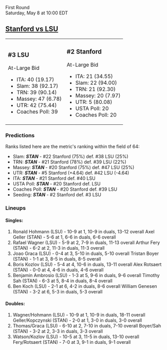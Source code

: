 First Round  
Saturday, May 8 at 10:00 EDT
## [Stanford vs LSU](https://www.ncaa.com/game/5833379) 

<table><tr><td>  

### #3 LSU  

At-Large Bid  
- ITA: 40 (19.17)  
- Slam: 38 (92.17)  
- TRN: 39 (90.14)  
- Massey: 47 (6.78)  
- UTR: 42 (75.44)  
- Coaches Poll: 39  

</td><td>  

### #2 Stanford  

At-Large Bid  
- ITA: 21 (34.55)  
- Slam: 22 (94.00)  
- TRN: 21 (92.30)  
- Massey: 20 (7.97)  
- UTR: 5 (80.08)  
- USTA Poll: 20  
- Coaches Poll: 20  

</td></tr></table>  

 ### Predictions  

Ranks listed here are the metric's ranking within the field of 64:  
- Slam: ***STAN*** - #22 Stanford (75%) def. #38 LSU (25%)  
- TRN: ***STAN*** - #21 Stanford (78%) def. #39 LSU (22%)  
- Massey: ***STAN*** - #20 Stanford (75%) def. #47 LSU (25%)  
- UTR: ***STAN*** - #5 Stanford (+4.64) def. #42 LSU (-4.64)  
- ITA: ***STAN*** - #21 Stanford def. #40 LSU  
- USTA Poll: ***STAN*** - #20 Stanford def. LSU  
- Coaches Poll: ***STAN*** - #20 Stanford def. #39 LSU  
- Seeding: ***STAN*** - #2 Stanford def. #3 LSU  

 ### Lineups  

 #### Singles:  
1. Ronald Hohmann (LSU) - 10-9 at 1, 10-9 in duals, 13-12 overall
  Axel Geller (STAN) - 5-6 at 1, 6-6 in duals, 6-6 overall
2. Rafael Wagner (LSU) - 5-9 at 2, 7-9 in duals, 11-13 overall
  Arthur Fery (STAN) - 6-2 at 2, 11-3 in duals, 11-3 overall
3. Joao Graca (LSU) - 0-4 at 3, 5-10 in duals, 5-10 overall
  Tristan Boyer (STAN) - 1-1 at 3, 8-5 in duals, 8-5 overall
4. Boris Kozlov (LSU) - 5-4 at 4, 10-6 in duals, 13-11 overall
  Alex Rotsaert (STAN) - 0-0 at 4, 4-6 in duals, 4-6 overall
5. Benjamin Ambrosio (LSU) - 1-3 at 5, 9-6 in duals, 9-6 overall
  Timothy Sah (STAN) - 6-3 at 5, 8-4 in duals, 8-4 overall
6. Ben Koch (LSU) - 2-1 at 6, 4-2 in duals, 8-6 overall
  William Genesen (STAN) - 3-2 at 6, 5-3 in duals, 5-3 overall

 #### Doubles:  
1. Wagner/Hohmann (LSU) - 10-9 at 1, 10-9 in duals, 18-11 overall
  Geller/Kopczynski (STAN) - 2-0 at 1, 3-0 in duals, 3-0 overall
2. Thomas/Graca (LSU) - 6-10 at 2, 7-10 in duals, 7-10 overall
  Boyer/Sah (STAN) - 3-2 at 2, 3-3 in duals, 3-3 overall
3. Watson/Kozlov (LSU) - 10-5 at 3, 11-5 in duals, 13-10 overall
  Fery/Rotsaert (STAN) - 7-0 at 3, 9-1 in duals, 9-1 overall